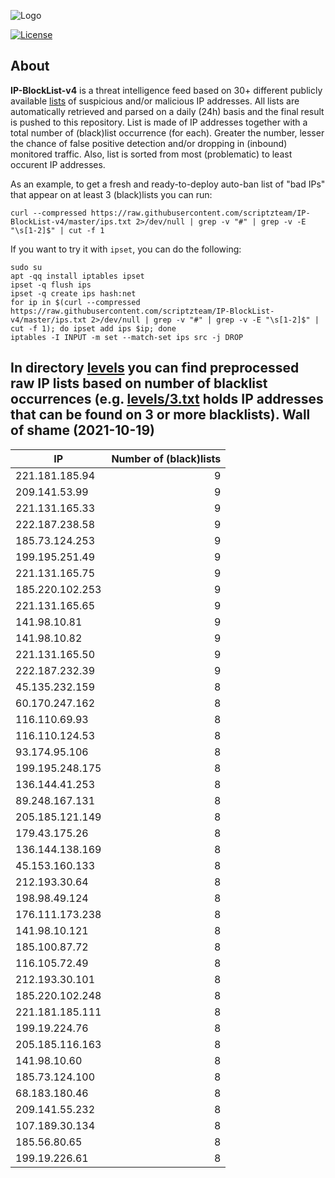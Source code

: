 ![Logo](https://i.imgur.com/PyKLAe7.png)

[![License](https://img.shields.io/badge/license-The_Unlicense-red.svg)](https://unlicense.org/)

About
----

**IP-BlockList-v4** is a threat intelligence feed based on 30+ different publicly available [lists](https://github.com/stamparm/maltrail) of suspicious and/or malicious IP addresses. All lists are automatically retrieved and parsed on a daily (24h) basis and the final result is pushed to this repository. List is made of IP addresses together with a total number of (black)list occurrence (for each). Greater the number, lesser the chance of false positive detection and/or dropping in (inbound) monitored traffic. Also, list is sorted from most (problematic) to least occurent IP addresses.

As an example, to get a fresh and ready-to-deploy auto-ban list of "bad IPs" that appear on at least 3 (black)lists you can run:

```
curl --compressed https://raw.githubusercontent.com/scriptzteam/IP-BlockList-v4/master/ips.txt 2>/dev/null | grep -v "#" | grep -v -E "\s[1-2]$" | cut -f 1
```

If you want to try it with `ipset`, you can do the following:

```
sudo su
apt -qq install iptables ipset
ipset -q flush ips
ipset -q create ips hash:net
for ip in $(curl --compressed https://raw.githubusercontent.com/scriptzteam/IP-BlockList-v4/master/ips.txt 2>/dev/null | grep -v "#" | grep -v -E "\s[1-2]$" | cut -f 1); do ipset add ips $ip; done
iptables -I INPUT -m set --match-set ips src -j DROP
```

In directory [levels](levels) you can find preprocessed raw IP lists based on number of blacklist occurrences (e.g. [levels/3.txt](levels/3.txt) holds IP addresses that can be found on 3 or more blacklists).
Wall of shame (2021-10-19)
----

|IP|Number of (black)lists|
|---|--:|
221.181.185.94|9
209.141.53.99|9
221.131.165.33|9
222.187.238.58|9
185.73.124.253|9
199.195.251.49|9
221.131.165.75|9
185.220.102.253|9
221.131.165.65|9
141.98.10.81|9
141.98.10.82|9
221.131.165.50|9
222.187.232.39|9
45.135.232.159|8
60.170.247.162|8
116.110.69.93|8
116.110.124.53|8
93.174.95.106|8
199.195.248.175|8
136.144.41.253|8
89.248.167.131|8
205.185.121.149|8
179.43.175.26|8
136.144.138.169|8
45.153.160.133|8
212.193.30.64|8
198.98.49.124|8
176.111.173.238|8
141.98.10.121|8
185.100.87.72|8
116.105.72.49|8
212.193.30.101|8
185.220.102.248|8
221.181.185.111|8
199.19.224.76|8
205.185.116.163|8
141.98.10.60|8
185.73.124.100|8
68.183.180.46|8
209.141.55.232|8
107.189.30.134|8
185.56.80.65|8
199.19.226.61|8
